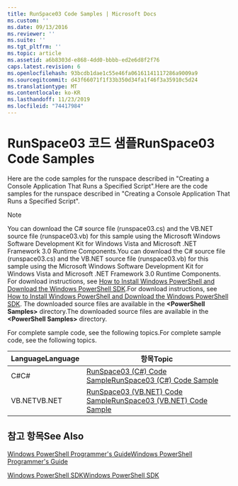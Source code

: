 ```yaml
---
title: RunSpace03 Code Samples | Microsoft Docs
ms.custom: ''
ms.date: 09/13/2016
ms.reviewer: ''
ms.suite: ''
ms.tgt_pltfrm: ''
ms.topic: article
ms.assetid: a6b8303d-e868-4dd0-bbbb-ed2e6d8f2f76
caps.latest.revision: 6
ms.openlocfilehash: 93bcdb1dae1c55e46fa06161141117286a9009a9
ms.sourcegitcommit: d43f66071f1f33b350d34fa1f46f3a35910c5d24
ms.translationtype: MT
ms.contentlocale: ko-KR
ms.lasthandoff: 11/23/2019
ms.locfileid: "74417984"
---
```

# <a name="runspace03-code-samples"></a><span data-ttu-id="ba345-102">RunSpace03 코드 샘플</span><span class="sxs-lookup"><span data-stu-id="ba345-102">RunSpace03 Code Samples</span></span>

<span data-ttu-id="ba345-103">Here are the code samples for the runspace described in "Creating a Console Application That Runs a Specified Script".</span><span class="sxs-lookup"><span data-stu-id="ba345-103">Here are the code samples for the runspace described in "Creating a Console Application That Runs a Specified Script".</span></span>

> [!NOTE]
> <span data-ttu-id="ba345-104">You can download the C# source file (runspace03.cs) and the VB.NET source file (runspace03.vb) for this sample using the Microsoft Windows Software Development Kit for Windows Vista and Microsoft .NET Framework 3.0 Runtime Components.</span><span class="sxs-lookup"><span data-stu-id="ba345-104">You can download the C# source file (runspace03.cs) and the VB.NET source file (runspace03.vb) for this sample using the Microsoft Windows Software Development Kit for Windows Vista and Microsoft .NET Framework 3.0 Runtime Components.</span></span> <span data-ttu-id="ba345-105">For download instructions, see [How to Install Windows PowerShell and Download the Windows PowerShell SDK](/powershell/scripting/developer/installing-the-windows-powershell-sdk).</span><span class="sxs-lookup"><span data-stu-id="ba345-105">For download instructions, see [How to Install Windows PowerShell and Download the Windows PowerShell SDK](/powershell/scripting/developer/installing-the-windows-powershell-sdk).</span></span>
> <span data-ttu-id="ba345-106">The downloaded source files are available in the **\<PowerShell Samples>** directory.</span><span class="sxs-lookup"><span data-stu-id="ba345-106">The downloaded source files are available in the **\<PowerShell Samples>** directory.</span></span>

<span data-ttu-id="ba345-107">For complete sample code, see the following topics.</span><span class="sxs-lookup"><span data-stu-id="ba345-107">For complete sample code, see the following topics.</span></span>

| <span data-ttu-id="ba345-108">Language</span><span class="sxs-lookup"><span data-stu-id="ba345-108">Language</span></span> |                                 <span data-ttu-id="ba345-109">항목</span><span class="sxs-lookup"><span data-stu-id="ba345-109">Topic</span></span>                                 |
| -------- | --------------------------------------------------------------------- |
| <span data-ttu-id="ba345-110">C#</span><span class="sxs-lookup"><span data-stu-id="ba345-110">C#</span></span>       | [<span data-ttu-id="ba345-111">RunSpace03 (C#) Code Sample</span><span class="sxs-lookup"><span data-stu-id="ba345-111">RunSpace03 (C#) Code Sample</span></span>](./runspace03-csharp-code-sample.md)     |
| <span data-ttu-id="ba345-112">VB.NET</span><span class="sxs-lookup"><span data-stu-id="ba345-112">VB.NET</span></span>   | [<span data-ttu-id="ba345-113">RunSpace03 (VB.NET) Code Sample</span><span class="sxs-lookup"><span data-stu-id="ba345-113">RunSpace03 (VB.NET) Code Sample</span></span>](./runspace03-vb-net-code-sample.md) |

## <a name="see-also"></a><span data-ttu-id="ba345-114">참고 항목</span><span class="sxs-lookup"><span data-stu-id="ba345-114">See Also</span></span>

[<span data-ttu-id="ba345-115">Windows PowerShell Programmer's Guide</span><span class="sxs-lookup"><span data-stu-id="ba345-115">Windows PowerShell Programmer's Guide</span></span>](./windows-powershell-programmer-s-guide.md)

[<span data-ttu-id="ba345-116">Windows PowerShell SDK</span><span class="sxs-lookup"><span data-stu-id="ba345-116">Windows PowerShell SDK</span></span>](../windows-powershell-reference.md)
